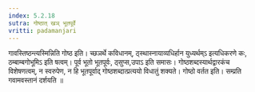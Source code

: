 ```yaml
---
index: 5.2.18
sutra: गोष्ठात्‌ खञ् भूतपूर्वे
vritti: padamanjari
---
```


 गावस्तिष्ठन्त्यस्मिन्निति गोष्ठ इति। च्छञर्थे कविधानम्, ठ्स्थास्नायाव्यधिर्हान युध्यर्थम्ऽ इत्यधिकरणे कः, ठम्बाम्बगोभूमिऽ इति षत्वम्। पूर्व भूतो भूतपूर्वः, ठ्सुप्स,उपाऽ इति समासः। गोष्ठशब्दस्यार्थद्वारकंच विशेषणत्वम्, न स्वरुपेण, न हि भूतपूर्वाद् गोष्ठशब्दात्प्रत्ययो विधातुं शक्यते। गोष्ठो वर्तत इति। सम्प्रति गवामवस्तानं दर्शयति ॥